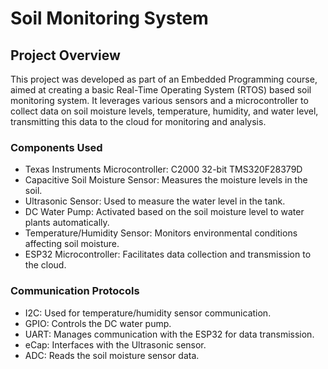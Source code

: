 # Soil Monitoring System

## Project Overview

This project was developed as part of an Embedded Programming course, aimed at creating a basic Real-Time Operating System (RTOS) based soil monitoring system. It leverages various sensors and a microcontroller to collect data on soil moisture levels, temperature, humidity, and water level, transmitting this data to the cloud for monitoring and analysis.

### Components Used
- Texas Instruments Microcontroller: C2000 32-bit TMS320F28379D
- Capacitive Soil Moisture Sensor: Measures the moisture levels in the soil.
- Ultrasonic Sensor: Used to measure the water level in the tank.
- DC Water Pump: Activated based on the soil moisture level to water plants automatically.
- Temperature/Humidity Sensor: Monitors environmental conditions affecting soil moisture.
- ESP32 Microcontroller: Facilitates data collection and transmission to the cloud.

### Communication Protocols
- I2C: Used for temperature/humidity sensor communication.
- GPIO: Controls the DC water pump.
- UART: Manages communication with the ESP32 for data transmission.
- eCap: Interfaces with the Ultrasonic sensor.
- ADC: Reads the soil moisture sensor data.


